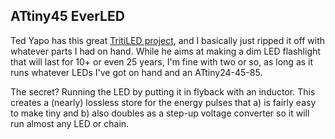 ## ATtiny45 EverLED

Ted Yapo has this great [TritiLED project](https://hackaday.io/project/11864-tritiled), and I basically just ripped it off with whatever parts I had on hand.  While he aims at making a dim LED flashlight that will last for 10+ or even 25 years, I'm fine with two or so, as long as it runs whatever LEDs I've got on hand and an ATtiny24-45-85.  

The secret? Running the LED by putting it in flyback with an inductor.  This creates a (nearly) lossless store for the energy pulses that a) is fairly easy to make tiny and b) also doubles as a step-up voltage converter so it will run almost any LED or chain.


